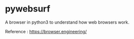 # pywebsurf
 
A browser in python3 to understand how web browsers work.

Reference : https://browser.engineering/ 